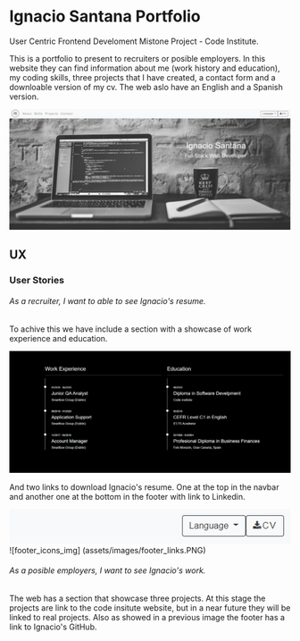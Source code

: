 # Ignacio Santana Portfolio #

User Centric Frontend Develoment Mistone Project - Code Institute.

This is a portfolio to present to recruiters or posible employers. In this website they can find information about me (work history and education), my coding skills, three projects
that I have created, a contact form and a downloable version of my cv. The web aslo have an English and a Spanish version.

![landing-img](assets/images/Readme-landing-img.PNG)

## UX ##

### User Stories ###

###### As a recruiter, I want to able to see Ignacio's resume. ######

To achive this we have include a section with a showcase of work experience and education.

![wor_exp_img](assets/images/work_exp.PNG)

And two links to download Ignacio's resume. One at the top in the navbar and another one at the bottom in the footer with link to Linkedin.

![navbar_cv_img](assets/images/navbar_cv.PNG)
![footer_icons_img] (assets/images/footer_links.PNG)

###### As a posible employers, I want to see Ignacio's work. ######

The web has a section that showcase three projects. At this stage the projects are link to the code insitute website, but in a near future they will be linked to real projects.
Also as showed in a previous image the footer has a link to Ignacio's GitHub.





